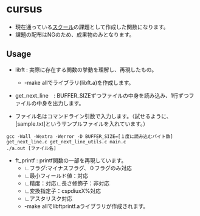 # cursus　
* 現在通っている[スクール](https://42tokyo.jp/)の課題として作成した関数になります。
* 課題の配布はNGのため、成果物のみとなります。

## Usage
* libft : 実際に存在する関数の挙動を理解し、再現したもの。
	* -make allでライブラリ(libft.a)を作成します。
 
* get_next_line　: BUFFER_SIZEずつファイルの中身を読み込み、1行ずつファイルの中身を出力します。
* ファイル名はコマンドライン引数で入力します。（試せるように、[sample.txt]というサンプルファイルを入れています。）
```
gcc -Wall -Wextra -Werror -D BUFFER_SIZE=[１度に読み込むバイト数] get_next_line.c get_next_line_utils.c main.c
./a.out [ファイル名]
```

* ft_printf : printf関数の一部を再現しています。
	* ∟フラグ:マイナスフラグ、０フラグのみ対応
	* ∟最小フィールド値：対応
	* ∟精度：対応∟長さ修飾子：非対応
	* ∟変換指定子：cspdiuxX%対応
	* ∟アスタリスク対応
	* -make allでlibftprintf.aライブラリが作成されます。

